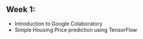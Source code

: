 ## Week 1:

- Introduction to Google Colaboratory
- Simple Housing Price prediction using TensorFlow
